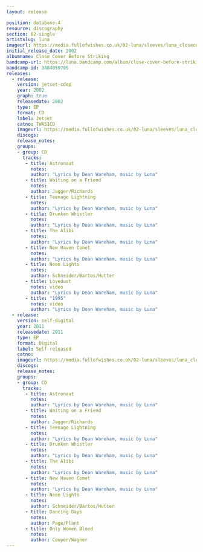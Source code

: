 ```yaml
---
layout: release

position: database-4
resource: discography
section: 02-single
artistslug: luna
imageurl: https://media.fullofwishes.co.uk/02-luna/sleeves/luna_closecoverbeforestriking.jpg
initial_release_date: 2002
albumname: Close Cover Before Striking
bandcamp-url: https://luna.bandcamp.com/album/close-cover-before-striking
bandcamp-id: 3884059705
releases:
  - release:
    version: jetset-cdep
    year: 2002
    graph: true
    releasedate: 2002
    type: EP
    format: CD
    label: Jetset
    catno: TWA51CD
    imageurl: https://media.fullofwishes.co.uk/02-luna/sleeves/luna_closecoverbeforestriking.jpg
    discogs:
    release_notes:
    groups:
    - group: CD
      tracks:
       - title: Astronaut
         notes:
         author: "Lyrics by Dean Wareham, music by Luna"
       - title: Waiting on a Friend
         notes:
         author: Jagger/Richards
       - title: Teenage Lightning
         notes:
         author: "Lyrics by Dean Wareham, music by Luna"
       - title: Drunken Whistler
         notes:
         author: "Lyrics by Dean Wareham, music by Luna"
       - title: The Alibi
         notes:
         author: "Lyrics by Dean Wareham, music by Luna"
       - title: New Haven Comet
         notes:
         author: "Lyrics by Dean Wareham, music by Luna"
       - title: Neon Lights
         notes:
         author: Schneider/Bartos/Hutter
       - title: Lovedust
         notes: video
         author: "Lyrics by Dean Wareham, music by Luna"
       - title: "1995"
         notes: video
         author: "Lyrics by Dean Wareham, music by Luna"
  - release:
    version: self-digital
    year: 2011
    releasedate: 2011
    type: EP
    format: Digital
    label: Self released
    catno:
    imageurl: https://media.fullofwishes.co.uk/02-luna/sleeves/luna_closecoverbeforestriking.jpg
    discogs:
    release_notes:
    groups:
    - group: CD
      tracks:
       - title: Astronaut
         notes:
         author: "Lyrics by Dean Wareham, music by Luna"
       - title: Waiting on a Friend
         notes:
         author: Jagger/Richards
       - title: Teenage Lightning
         notes:
         author: "Lyrics by Dean Wareham, music by Luna"
       - title: Drunken Whistler
         notes:
         author: "Lyrics by Dean Wareham, music by Luna"
       - title: The Alibi
         notes:
         author: "Lyrics by Dean Wareham, music by Luna"
       - title: New Haven Comet
         notes:
         author: "Lyrics by Dean Wareham, music by Luna"
       - title: Neon Lights
         notes:
         author: Schneider/Bartos/Hutter
       - title: Dancing Days
         notes:
         author: Page/Plant
       - title: Only Women Bleed
         notes:
         author: Cooper/Wagner
---
```


